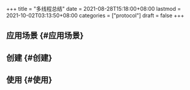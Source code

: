 +++
title = "多线程总结"
date = 2021-08-28T15:18:00+08:00
lastmod = 2021-10-02T03:13:50+08:00
categories = ["protocol"]
draft = false
+++

<!--more-->


## 应用场景 {#应用场景}


## 创建 {#创建}


## 使用 {#使用}